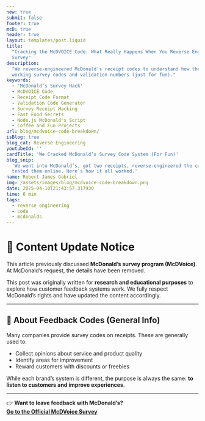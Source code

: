 ```yaml
---
new: true
submit: false
footer: true
mcD: true
header: true
layout: templates/post.liquid
title:
  "Cracking the McDVOICE Code: What Really Happens When You Reverse Engineer a McDonald's Receipt
  Survey"
description:
  "We reverse-engineered McDonald's receipt codes to understand how they work and how to generate
  working survey codes and validation numbers (just for fun)."
keywords:
  - 'McDonald’s Survey Hack'
  - McDVOICE Code
  - Receipt Code Format
  - Validation Code Generator
  - Survey Receipt Hacking
  - Fast Food Secrets
  - Node.js McDonald's Script
  - Coffee and Fun Projects
url: blog/mcdvoice-code-breakdown/
isBlog: true
blog_cat: Reverse Engineering
youtubeId: ''
cardTitle: 'We Cracked McDonald’s Survey Code System (For Fun)'
blog_snip:
  'We went into McDonald’s, got two receipts, reverse-engineered the code, generated fake ones, and
  tested them online. Here’s how it all worked.'
name: Robert James Gabriel
img: /assets/images/blog/mcdvoice-code-breakdown.png
date: 2025-04-10T21:43:57.317930
time: 6 min
tags:
  - reverse engineering
  - code
  - mcdonalds
---
```



# 🚧 Content Update Notice  

This article previously discussed **McDonald’s survey program (McDVoice)**.  
At McDonald’s request, the details have been removed.  

This post was originally written for **research and educational purposes** to explore how customer feedback systems work. We fully respect McDonald’s rights and have updated the content accordingly.  

---

## 📝 About Feedback Codes (General Info)  
Many companies provide survey codes on receipts. These are generally used to:  
- Collect opinions about service and product quality  
- Identify areas for improvement  
- Reward customers with discounts or freebies  

While each brand’s system is different, the purpose is always the same: **to listen to customers and improve experiences**.  

---

👉 **Want to leave feedback with McDonald’s?**  
[**Go to the Official McDVoice Survey**](https://www.mcdvoice.com/)  